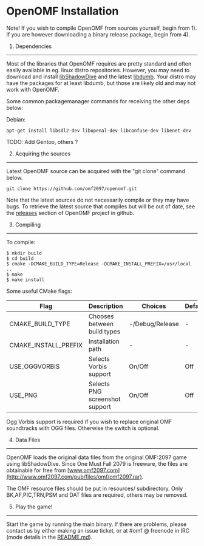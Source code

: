 OpenOMF Installation
====================

Note! If you wish to compile OpenOMF from sources yourself, begin from 1). If you are however downloading a binary release package, begin from 4).

1. Dependencies
---------------

Most of the libraries that OpenOMF requires are pretty standard and often easily available in eg. linux distro repositories. However, you may need to download and install [libShadowDive](https://github.com/omf2097/libShadowDive) and the latest [libdumb](https://bitbucket.org/kode54/dumb). Your distro may have the packages for at least libdumb, but those are likely old and may not work with OpenOMF.

Some common packagemanager commands for receiving the other deps below:

Debian:
```
apt-get install libsdl2-dev libopenal-dev libconfuse-dev libenet-dev
```

TODO: Add Gentoo, others ?

2. Acquiring the sources
------------------------

Latest OpenOMF source can be acquired with the "git clone" command below. 

```
git clone https://github.com/omf2097/openomf.git
```

Note that the latest sources do not necessarily compile or they may have bugs. To retrieve the latest source that compiles but will be out of date, see the [releases](https://github.com/omf2097/openomf/releases) section of OpenOMF project in github.

3. Compiling
------------

To compile:

```
$ mkdir build
$ cd build
$ cmake -DCMAKE_BUILD_TYPE=Release -DCMAKE_INSTALL_PREFIX=/usr/local ..
$ make
$ make install
```

Some useful CMake flags:

| Flag                      | Description                          | Choices         | Default |
| ------------------------- | ------------------------------------ | --------------- | ------- |
| CMAKE_BUILD_TYPE          | Chooses between build types          | -/Debug/Release | -       |
| CMAKE_INSTALL_PREFIX      | Installation path                    | -               | -       |
| USE_OGGVORBIS             | Selects Vorbis support               | On/Off          | Off     |
| USE_PNG                   | Selects PNG screenshot support       | On/Off          | Off     |

Ogg Vorbis support is required if you wish to replace original OMF soundtracks with OGG files. Otherwise the switch is optional.

4. Data Files
-------------
OpenOMF loads the original data files from the original OMF:2097 game using libShadowDive. Since One Must Fall 2079 is freeware, the files are obtainable for free from [www.omf2097.com](http://www.omf2097.com/pub/files/omf/omf2097.rar).

The OMF resource files should be put in resources/ subdirectory. Only BK,AF,PIC,TRN,PSM and DAT files are required, others may be removed.

5. Play the game!
-----------------
Start the game by running the main binary. If there are problems, please contact us by either making an issue ticket, or at #omf @ freenode in IRC (mode details in the [README.md](https://github.com/omf2097/openomf/blob/master/README.md)).